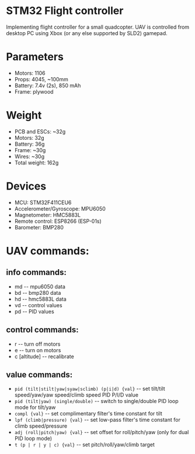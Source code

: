 STM32 Flight controller
=========================

Implementing flight controller for a small quadcopter. UAV is controlled
from desktop PC using Xbox (or any else supported by SLD2) gamepad.

Parameters
==========
 * Motors: 1106
 * Props: 4045, ~100mm
 * Battery: 7.4v (2s), 850 mAh
 * Frame: plywood

Weight
======
 * PCB and ESCs: ~32g
 * Motors: 32g
 * Battery: 36g
 * Frame: ~30g
 * Wires: ~30g
 * Total weight: 162g 

Devices
=======
 * MCU: STM32F411CEU6
 * Accelerometer/Gyroscope: MPU6050
 * Magnetometer: HMC5883L
 * Remote control: ESP8266 (ESP-01s)
 * Barometer: BMP280

UAV commands:
=============
info commands:
--------------
 * md -- mpu6050 data
 * bd -- bmp280 data
 * hd -- hmc5883L data
 * vd -- control values
 * pd -- PID values

control commands:
--------------
 * r -- turn off motors
 * e -- turn on motors
 * c [altitude] -- recalibrate

value commands:
--------------
 * `pid (tilt|stilt|yaw|syaw|sclimb) (p|i|d) {val}` -- set tilt/tilt speed/yaw/yaw speed/climb speed PID P/I/D value
 * `pid (tilt|yaw) (single/double)` -- switch to single/double PID loop mode for tilt/yaw
 * `compl {val}` -- set complimentary filter's time constant for tilt
 * `lpf (climb|pressure) {val}` -- set low-pass filter's time constant for climb speed/pressure
 * `adj (roll|pitch|yaw) {val}` -- set offset for roll/pitch/yaw (only for dual PID loop mode)
 * `t (p | r | y | c) {val}` -- set pitch/roll/yaw/climb target
